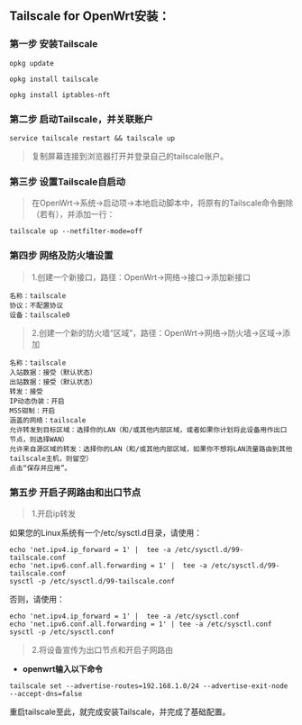 ## Tailscale for OpenWrt安装：

### 第一步 安装Tailscale
```
opkg update

opkg install tailscale

opkg install iptables-nft
```
### 第二步 启动Tailscale，并关联账户
```
service tailscale restart && tailscale up
```
> 复制屏幕连接到浏览器打开并登录自己的tailscale账户。

### 第三步 设置Tailscale自启动

> 在OpenWrt→系统→启动项→本地启动脚本中，将原有的Tailscale命令删除（若有），并添加一行：
```
tailscale up --netfilter-mode=off
```
### 第四步 网络及防火墙设置

> 1.创建一个新接口，路径：OpenWrt→网络→接口→添加新接口
```
名称：tailscale
协议：不配置协议
设备：tailscale0
```
> 2.创建一个新的防火墙“区域”，路径：OpenWrt→网络→防火墙→区域→添加
```
名称：tailscale
入站数据：接受（默认状态）
出站数据：接受（默认状态）
转发：接受
IP动态伪装：开启
MSS钳制：开启
涵盖的网络：tailscale
允许转发到目标区域：选择你的LAN（和/或其他内部区域，或者如果你计划将此设备用作出口节点，则选择WAN）
允许来自源区域的转发：选择你的LAN（和/或其他内部区域，如果你不想将LAN流量路由到其他tailscale主机，则留空）
点击“保存并应用”。
```

### 第五步 开启子网路由和出口节点

> 1.开启ip转发

如果您的Linux系统有一个/etc/sysctl.d目录，请使用：
```
echo 'net.ipv4.ip_forward = 1' |  tee -a /etc/sysctl.d/99-tailscale.conf
echo 'net.ipv6.conf.all.forwarding = 1' |  tee -a /etc/sysctl.d/99-tailscale.conf
sysctl -p /etc/sysctl.d/99-tailscale.conf
```
否则，请使用：
```
echo 'net.ipv4.ip_forward = 1' |  tee -a /etc/sysctl.conf
echo 'net.ipv6.conf.all.forwarding = 1' | tee -a /etc/sysctl.conf
sysctl -p /etc/sysctl.conf
```

> 2.将设备宣传为出口节点和开启子网路由
- **openwrt输入以下命令**
```
tailscale set --advertise-routes=192.168.1.0/24 --advertise-exit-node --accept-dns=false
```

重启tailscale至此，就完成安装Tailscale，并完成了基础配置。
